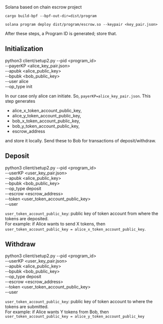 
Solana based on chain escrow project

`cargo build-bpf --bpf-out-dir=dist/program`

`solana program deploy dist/program/escrow.so --keypair <key_pair.json>`

After these steps, a Program ID is generated; store that.

## Initialization
python3 client/setup2.py --pid <program_id> \
--payerKP <alice_key_pair.json> \
--apubk <alice_public_key> \
--bpubk <bob_public_key> \
--user alice \
--op_type init

In our case only alice can initiate. So, `payerKP=alice_key_pair.json`. This step generates 

- alice_x_token_account_public_key,
- alice_y_token_account_public_key, 
- bob_x_token_account_public_key, 
- bob_y_token_account_public_key, 
- escrow_address

and store it locally. Send these to Bob for transactions of deposit/withdraw.

## Deposit
python3 client/setup2.py --pid <program_id> \
--userKP <user_key_pair.json> \
--apubk <alice_public_key> \
--bpubk <bob_public_key> \
--op_type deposit \
--escrow <escrow_address> \
--token <user_token_account_public_key> \
--user <user>
  
`user_token_account_public_key`: public key of token account from where the tokens are deposited. \
For example: if Alice wants to send X tokens, then `user_token_account_public_key = alice_x_token_account_public_key`. 
  
## Withdraw
python3 client/setup2.py --pid <program_id> \
--userKP <user_key_pair.json> \
--apubk <alice_public_key> \
--bpubk <bob_public_key> \
--op_type deposit \
--escrow <escrow_address> \
--token <user_token_account_public_key> \
--user <user>  

`user_token_account_public_key`: public key of token account to where the tokens are submitted. \
For example: if Alice wants Y tokens from Bob, then `user_token_account_public_key = alice_y_token_account_public_key`

